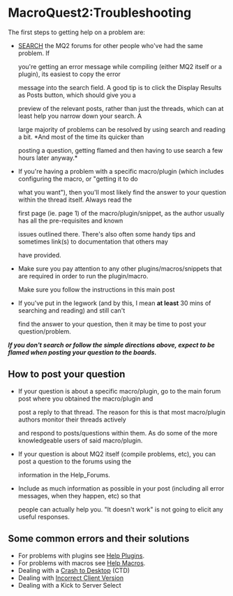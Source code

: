 # MacroQuest2:Troubleshooting

The first steps to getting help on a problem are:

* [SEARCH](https://macroquest2.com/phpBB3/search.php) the MQ2 forums for other people who've had the same problem. If

  you're getting an error message while compiling \(either MQ2 itself or a plugin\), its easiest to copy the error

  message into the search field. A good tip is to click the Display Results as Posts button, which should give you a

  preview of the relevant posts, rather than just the threads, which can at least help you narrow down your search. A

  large majority of problems can be resolved by using search and reading a bit. \*And most of the time its quicker than

  posting a question, getting flamed and then having to use search a few hours later anyway.\*

* If you're having a problem with a specific macro/plugin \(which includes configuring the macro, or "getting it to do

  what you want"\), then you'll most likely find the answer to your question within the thread itself. Always read the

  first page \(ie. page 1\) of the macro/plugin/snippet, as the author usually has all the pre-requisites and known

  issues outlined there. There's also often some handy tips and sometimes link\(s\) to documentation that others may

  have provided.

* Make sure you pay attention to any other plugins/macros/snippets that are required in order to run the plugin/macro.

  Make sure you follow the instructions in this main post

* If you've put in the legwork \(and by this, I mean **at least** 30 mins of searching and reading\) and still can't

  find the answer to your question, then it may be time to post your question/problem.

_**If you don't search or follow the simple directions above, expect to be flamed when posting your question to the boards.**_

## How to post your question

* If your question is about a specific macro/plugin, go to the main forum post where you obtained the macro/plugin and

  post a reply to that thread. The reason for this is that most macro/plugin authors monitor their threads actively

  and respond to posts/questions within them. As do some of the more knowledgeable users of said macro/plugin.

* If your question is about MQ2 itself \(compile problems, etc\), you can post a question to the forums using the

  information in the Help\_Forums.

* Include as much information as possible in your post \(including all error messages, when they happen, etc\) so that

  people can actually help you. "It doesn't work" is not going to elicit any useful responses.

## Some common errors and their solutions

* For problems with plugins see [Help Plugins](help-plugins.md).
* For problems with macros see [Help Macros](help-macros.md).
* Dealing with a [Crash to Desktop](crash-to-desktop.md) \(CTD\)
* Dealing with [Incorrect Client Version](incorrect-client-version.md)
* Dealing with a Kick to Server Select

